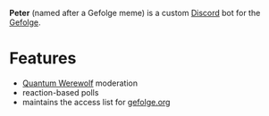 **Peter** (named after a Gefolge meme) is a custom [Discord](https://discordapp.com/) bot for the [Gefolge](https://gefolge.org/).

# Features

* [Quantum Werewolf](https://github.com/fenhl/quantum-werewolf) moderation
* reaction-based polls
* maintains the access list for [gefolge.org](https://github.com/dasgefolge/gefolge.org)

